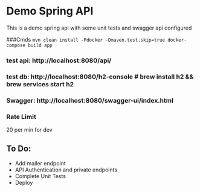 # Demo Spring API
This is a demo spring api with some unit tests and swagger api configured

###Cmds
`
    mvn clean install -Pdocker -Dmaven.test.skip=true
    docker-compose build app
`

### test api: http://localhost:8080/api/
### test db: http://localhost:8080/h2-console # brew install h2 && brew services start h2
### Swagger: http://localhost:8080/swagger-ui/index.html

### Rate Limit
20 per min for dev

## To Do:
 - Add mailer endpoint
 - API Authentication and private endpoints
 - Complete Unit Tests
 - Deploy

